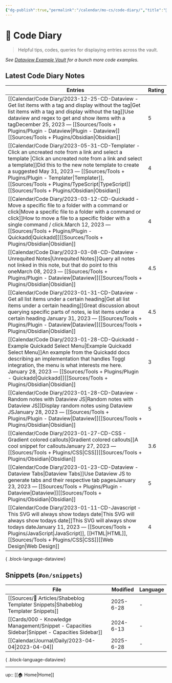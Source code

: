 ```yaml
---
{"dg-publish":true,"permalink":"/calendar/mo-cs/code-diary/","title":"🧪 Code Diary","tags":["🗺️","on/coding"]}
---
```



# 🧪 Code Diary
> Helpful tips, codes, queries for displaying entries across the vault.

*See [Dataview Example Vault](https://s-blu.github.io/obsidian_dataview_example_vault/) for a bunch more code examples.*

## Latest Code Diary Notes

| Entries                                                                                                                                                                                                                                                                                                                                                                                                                                                                                                                             | Rating |
| ----------------------------------------------------------------------------------------------------------------------------------------------------------------------------------------------------------------------------------------------------------------------------------------------------------------------------------------------------------------------------------------------------------------------------------------------------------------------------------------------------------------------------------- | ------ |
| [[Calendar/Code Diary/2023-12-25-CD-Dataview - Get list items with a tag and display without the tag\|Get list items with a tag and display without the tag]]<span class='summary'>Use dataview and regex to get and show items with a tag</span><span class='block'>December 25, 2023</span> — <span class='block'>[[Sources/Tools + Plugins/Plugin - Dataview\|Plugin - Dataview]]</span><span class='block'>[[Sources/Tools + Plugins/Obsidian\|Obsidian]]</span>                                                       | 5      |
| [[Calendar/Code Diary/2023-05-31-CD-Templater - Click an uncreated note from a link and select a template \|Click an uncreated note from a link and select a template]]<span class='summary'>Did this to the new note template to create a suggested </span><span class='block'>May 31, 2023</span> — <span class='block'>[[Sources/Tools + Plugins/Plugin - Templater\|Templater]], [[Sources/Tools + Plugins/TypeScript\|TypeScript]]</span><span class='block'>[[Sources/Tools + Plugins/Obsidian\|Obsidian]]</span> | 4      |
| [[Calendar/Code Diary/2023-03-12-CD-Quickadd - Move a specific file to a folder with a command or click\|Move a specific file to a folder with a command or click]]<span class='summary'>How to move a file to a specific folder with a single command / click.</span><span class='block'>March 12, 2023</span> — <span class='block'>[[Sources/Tools + Plugins/Plugin - Quickadd\|Quickadd]]</span><span class='block'>[[Sources/Tools + Plugins/Obsidian\|Obsidian]]</span>                                              | 4      |
| [[Calendar/Code Diary/2023-03-08-CD-Dataview - Unrequited Notes\|Unrequited Notes]]<span class='summary'>Query all notes not linked in this note, but that do point to this one</span><span class='block'>March 08, 2023</span> — <span class='block'>[[Sources/Tools + Plugins/Plugin - Dataview\|Dataview]]</span><span class='block'>[[Sources/Tools + Plugins/Obsidian\|Obsidian]]</span>                                                                                                                              | 4.5    |
| [[Calendar/Code Diary/2023-01-31-CD-Dataview - Get all list items under a certain heading\|Get all list items under a certain heading]]<span class='summary'>Great discussion about querying specific parts of notes, ie list items under a certain heading </span><span class='block'>January 31, 2023</span> — <span class='block'>[[Sources/Tools + Plugins/Plugin - Dataview\|Dataview]]</span><span class='block'>[[Sources/Tools + Plugins/Obsidian\|Obsidian]]</span>                                               | 4.5    |
| [[Calendar/Code Diary/2023-01-28-CD-Quickadd - Example Quickadd Select Menu\|Example Quickadd Select Menu]]<span class='summary'>An example from the Quickadd docs describing an implementation that handles Toggl integration, the menu is what interests me here. </span><span class='block'>January 28, 2023</span> — <span class='block'>[[Sources/Tools + Plugins/Plugin - Quickadd\|Quickadd]]</span><span class='block'>[[Sources/Tools + Plugins/Obsidian\|Obsidian]]</span>                                       | 3      |
| [[Calendar/Code Diary/2023-01-28-CD-Dataview - Random notes with Dataview JS\|Random notes with Dataview JS]]<span class='summary'>Display random notes using Dataview JS</span><span class='block'>January 28, 2023</span> — <span class='block'>[[Sources/Tools + Plugins/Plugin - Dataview\|Dataview]]</span><span class='block'>[[Sources/Tools + Plugins/Obsidian\|Obsidian]]</span>                                                                                                                                  | 5      |
| [[Calendar/Code Diary/2023-01-27-CD-CSS - Gradient colored callouts\|Gradient colored callouts]]<span class='summary'>A cool snippet for callouts</span><span class='block'>January 27, 2023</span> — <span class='block'>[[Sources/Tools + Plugins/CSS\|CSS]]</span><span class='block'>[[Sources/Tools + Plugins/Obsidian\|Obsidian]]</span>                                                                                                                                                                             | 3.6    |
| [[Calendar/Code Diary/2023-01-23-CD-Dataview - Dataview Tabs\|Dataview Tabs]]<span class='summary'>Use Dataview JS to generate tabs and their respective tab pages</span><span class='block'>January 23, 2023</span> — <span class='block'>[[Sources/Tools + Plugins/Plugin - Dataview\|Dataview]]</span><span class='block'>[[Sources/Tools + Plugins/Obsidian\|Obsidian]]</span>                                                                                                                                         | 5      |
| [[Calendar/Code Diary/2023-01-11-CD-Javascript - This SVG will always show todays date\|This SVG will always show todays date]]<span class='summary'>This SVG will always show todays date</span><span class='block'>January 11, 2023</span> — <span class='block'>[[Sources/Tools + Plugins/JavaScript\|JavaScript]], [[HTML\|HTML]], [[Sources/Tools + Plugins/CSS\|CSS]]</span><span class='block'>[[Web Design\|Web Design]]</span>                                                                                    | 4      |

{ .block-language-dataview}

## Snippets (`#on/snippets`)

| File                                                                                               | Modified  | Language |
| -------------------------------------------------------------------------------------------------- | --------- | -------- |
| [[Sources/📰 Articles/Shabeblog Templater Snippets\|Shabeblog Templater Snippets]]              | 2025-6-28 | \-       |
| [[Cards/000 - Knowledge Management/Snippet - Capacities Sidebar\|Snippet - Capacities Sidebar]] | 2024-6-13 | \-       |
| [[Calendar/Journal/Daily/2023-04-04\|2023-04-04]]                                               | 2025-6-28 | \-       |

{ .block-language-dataview}

---
up:: [[🏠 Home\|Home]]

